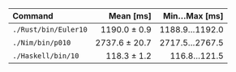 | Command | Mean [ms] | Min…Max [ms] |
|:---|---:|---:|
| `./Rust/bin/Euler10` | 1190.0 ± 0.9 | 1188.9…1192.0 |
| `./Nim/bin/p010` | 2737.6 ± 20.7 | 2717.5…2767.5 |
| `./Haskell/bin/10` | 118.3 ± 1.2 | 116.8…121.5 |
